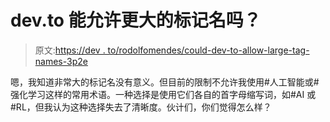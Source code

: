 # dev.to 能允许更大的标记名吗？

> 原文:[https://dev . to/rodolfomendes/could-dev-to-allow-large-tag-names-3p2e](https://dev.to/rodolfomendes/could-dev-to-allow-larger-tag-names-3p2e)

嗯，我知道非常大的标记名没有意义。但目前的限制不允许我使用#人工智能或#强化学习这样的常用术语。一种选择是使用它们各自的首字母缩写词，如#AI 或#RL，但我认为这种选择失去了清晰度。伙计们，你们觉得怎么样？